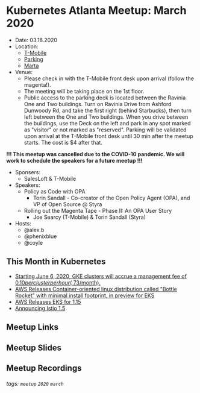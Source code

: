 # Kubernetes Atlanta Meetup: March 2020<!--Month Year-->

- Date: 03.18.2020<!--date as MM.DD.YYYY-->
- Location:
    - [T-Mobile](https://www.google.com/maps/place/T-Mobile/@33.9217556,-84.3390155,17z/data=!3m1!4b1!4m5!3m4!1s0x88f5094315f821bd:0x66d1130a578bd9da!8m2!3d33.9217512!4d-84.3368268)
    - [Parking](https://goo.gl/maps/v66mtH5TZyLgBAVRA) 
    - [Marta](https://goo.gl/maps/mMk8Yoaaut9vEJKG8)
- Venue: 
    - Please check in with the T-Mobile front desk upon arrival (follow the magenta!).
    - The meeting will be taking place on the 1st floor.
    - Public access to the parking deck is located between the Ravinia One and Two buildings. Turn on Ravinia Drive from Ashford Dunwoody Rd, and take the first right (behind Starbucks), then turn left between the One and Two buildings. When you drive between the buildings, use the Deck on the left and park in any spot marked as "visitor" or not marked as "reserved". Parking will be validated upon arrival at the T-Mobile front desk until 30 min after the meetup starts. The cost is $4 after that. 

**!!! This meetup was cancelled due to the COVID-10 pandemic. We will work to schedule the speakers for a future meetup !!!**

- Sponsers: 
    - SalesLoft & T-Mobile
- Speakers:
    - Policy as Code with OPA
        - Torin Sandall - Co-creator of the Open Policy Agent (OPA), and VP of Open Source @ Styra
    - Rolling out the Magenta Tape - Phase II: An OPA User Story
        - Joe Searcy (T-Mobile) & Torin Sandall (Styra)
- Hosts:
    - @alex.b
    - @phenixblue
    - @coyle

## This Month in Kubernetes
- [Starting June 6, 2020, GKE clusters will accrue a management fee of $0.10 per cluster per hour (~$73/month).](https://cloud.google.com/kubernetes-engine/pricing)
- [AWS Releases Container-oriented linux distribution called "Bottle Rocket" with minimal install footprint, in preview for EKS](https://github.com/bottlerocket-os/bottlerocket)
- [AWS Releases EKS for 1.15](https://aws.amazon.com/about-aws/whats-new/2020/03/amazon-eks-now-supports-kubernetes-version-1-15/)
- [Announcing Istio 1.5](https://istio.io/news/releases/1.5.x/announcing-1.5/)

## Meetup Links

## Meetup Slides

## Meetup Recordings

###### tags: `meetup` `2020` `march`
